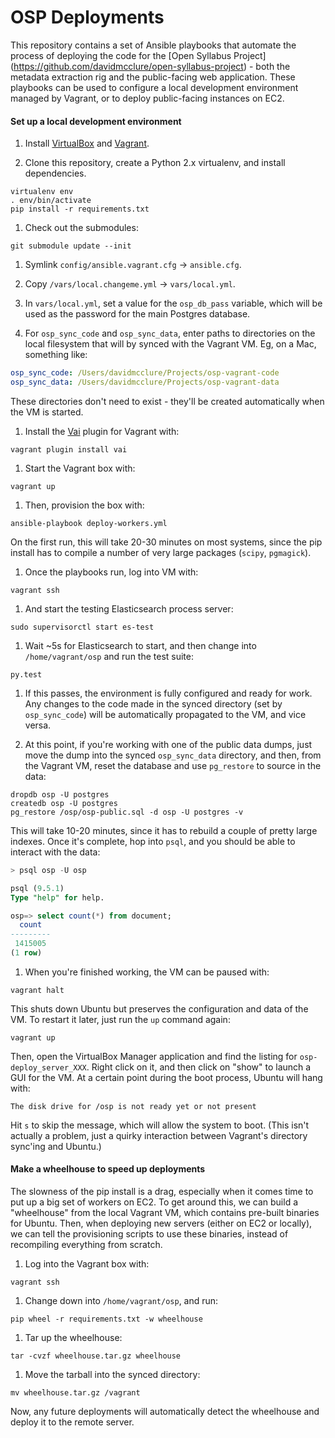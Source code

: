 # OSP Deployments

This repository contains a set of Ansible playbooks that automate the process of deploying the code for the [Open Syllabus Project] (https://github.com/davidmcclure/open-syllabus-project) - both the metadata extraction rig and the public-facing web application. These playbooks can be used to configure a local development environment managed by Vagrant, or to deploy public-facing instances on EC2.

#### Set up a local development environment

1. Install [VirtualBox](https://www.virtualbox.org/wiki/Downloads) and [Vagrant](https://www.vagrantup.com/downloads.html).

1. Clone this repository, create a Python 2.x virtualenv, and install dependencies.

  ```
  virtualenv env
  . env/bin/activate
  pip install -r requirements.txt
  ```

1. Check out the submodules:

  ```
  git submodule update --init
  ```

1. Symlink `config/ansible.vagrant.cfg` -> `ansible.cfg`.

1. Copy `/vars/local.changeme.yml` -> `vars/local.yml`.

1. In `vars/local.yml`, set a value for the `osp_db_pass` variable, which will be used as the password for the main Postgres database.

1. For `osp_sync_code` and `osp_sync_data`, enter paths to directories on the local filesystem that will by synced with the Vagrant VM. Eg, on a Mac, something like:

  ```yaml
  osp_sync_code: /Users/davidmcclure/Projects/osp-vagrant-code
  osp_sync_data: /Users/davidmcclure/Projects/osp-vagrant-data
  ```

  These directories don't need to exist - they'll be created automatically when the VM is started.

1. Install the [Vai](https://github.com/MatthewMi11er/vai) plugin for Vagrant with:

  `vagrant plugin install vai`

1. Start the Vagrant box with:

  `vagrant up`

1. Then, provision the box with:

  `ansible-playbook deploy-workers.yml`

  On the first run, this will take 20-30 minutes on most systems, since the pip install has to compile a number of very large packages (`scipy`, `pgmagick`).

1. Once the playbooks run, log into VM with:

  `vagrant ssh`

1. And start the testing Elasticsearch process server:

  `sudo supervisorctl start es-test`

1. Wait ~5s for Elasticsearch to start, and then change into `/home/vagrant/osp` and run the test suite:

  `py.test`

1. If this passes, the environment is fully configured and ready for work. Any changes to the code made in the synced directory (set by `osp_sync_code`) will be automatically propagated to the VM, and vice versa.

1. At this point, if you're working with one of the public data dumps, just move the dump into the synced `osp_sync_data` directory, and then, from the Vagrant VM, reset the database and use `pg_restore` to source in the data:

  ```
  dropdb osp -U postgres
  createdb osp -U postgres
  pg_restore /osp/osp-public.sql -d osp -U postgres -v
  ```

  This will take 10-20 minutes, since it has to rebuild a couple of pretty large indexes. Once it's complete, hop into `psql`, and you should be able to interact with the data:

  ```sql
  > psql osp -U osp

  psql (9.5.1)
  Type "help" for help.

  osp=> select count(*) from document;
    count
  ---------
   1415005
  (1 row)
  ```

1. When you're finished working, the VM can be paused with:

  `vagrant halt`

  This shuts down Ubuntu but preserves the configuration and data of the VM. To
restart it later, just run the `up` command again:

  `vagrant up`

  Then, open the VirtualBox Manager application and find the listing for `osp-deploy_server_XXX`. Right click on it, and then click on "show" to launch a GUI for the VM. At a certain point during the boot process, Ubuntu will hang with:

  `The disk drive for /osp is not ready yet or not present`

  Hit `s` to skip the message, which will allow the system to boot. (This isn't actually a problem, just a quirky interaction between Vagrant's directory sync'ing and Ubuntu.)

#### Make a wheelhouse to speed up deployments

The slowness of the pip install is a drag, especially when it comes time to put up a big set of workers on EC2. To get around this, we can build a "wheelhouse" from the local Vagrant VM, which contains pre-built binaries for Ubuntu. Then, when deploying new servers (either on EC2 or locally), we can tell the provisioning scripts to use these binaries, instead of recompiling everything from scratch.

1. Log into the Vagrant box with:

  `vagrant ssh`

1. Change down into `/home/vagrant/osp`, and run:

  `pip wheel -r requirements.txt -w wheelhouse`

1. Tar up the wheelhouse:

  `tar -cvzf wheelhouse.tar.gz wheelhouse`

1. Move the tarball into the synced directory:

  `mv wheelhouse.tar.gz /vagrant`

Now, any future deployments will automatically detect the wheelhouse and deploy it to the remote server.
